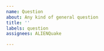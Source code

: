 ```yaml
---
name: Question
about: Any kind of general question
title: ''
labels: question
assignees: ALIENQuake

---
```



